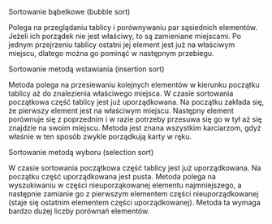 Sortowanie bąbelkowe (bubble sort)

Polega na przeglądaniu tablicy i porównywaniu par sąsiednich elementów.
Jeżeli ich porządek nie jest właściwy, to są zamieniane miejscami.
Po jednym przejrzeniu tablicy ostatni jej element jest już na właściwym miejscu, dlatego można go pominąć w następnym przebiegu.

Sortowanie metodą wstawiania (insertion sort)

Metoda polega na przesiewaniu kolejnych elementów w kierunku początku tablicy aż do znalezienia właściwego miejsca. 
W czasie sortowania początkowa część tablicy jest już uporządkowana. Na początku zakłada się, że pierwszy element jest na właściwym miejscu. 
Następny element porównuje się z poprzednim i w razie potrzeby przesuwa się go w tył aż się znajdzie na swoim miejscu.
Metoda jest znana wszystkim karciarzom, gdyż właśnie w ten sposób zwykle porządkują karty w ręku. 

Sortowanie metodą wyboru (selection sort)

W czasie sortowania początkowa część tablicy jest już uporządkowana. Na początku część uporządkowana jest pusta.
Metoda polega na wyszukiwaniu w części nieuporząkowanej elementu najmniejszego, a następnie zamianie go z pierwszym elementem części nieuporządkowanej 
(staje się ostatnim elementem części uporządkowanej).
Metoda ta wymaga bardzo dużej liczby porównań elementów.
